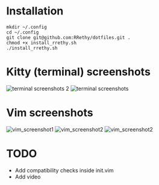 # Installation

```
mkdir ~/.config
cd ~/.config
git clone git@github.com:RRethy/dotfiles.git .
chmod +x install_rrethy.sh
./install_rrethy.sh
```

# Kitty (terminal) screenshots

<img src="https://user-images.githubusercontent.com/21000943/40283078-ad2b77dc-5c2d-11e8-8f53-f14f6c1ff166.png" title="terminal screenshots 2">
<img src="https://user-images.githubusercontent.com/21000943/40283117-335e7930-5c2e-11e8-9a80-b51717c9e5b0.png" title="terminal screenshots">

# Vim screenshots

<img src="https://user-images.githubusercontent.com/21000943/40283077-ad0e288a-5c2d-11e8-9d9b-fa05cf66f301.png" title="vim_screenshot1">
<img src="https://user-images.githubusercontent.com/21000943/40283076-acf479da-5c2d-11e8-87c3-a38deafaaf91.png" title="vim_screenshot2">
<img src="https://user-images.githubusercontent.com/21000943/40283079-ad46efc6-5c2d-11e8-9e0c-07604c85094a.png" title="vim_screenshot2">

# TODO

* Add compatibility checks inside init.vim
* Add video

